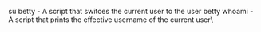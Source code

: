 su betty - A script that switces the current user to the user betty
whoami - A script that prints the effective username of the current user\
